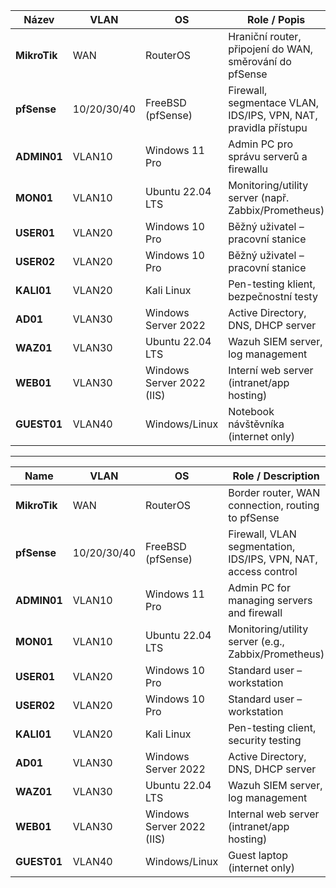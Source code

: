 | Název        | VLAN        | OS                        | Role / Popis                                                    |
| ------------ | ----------- | ------------------------- | --------------------------------------------------------------- |
| **MikroTik** | WAN         | RouterOS                  | Hraniční router, připojení do WAN, směrování do pfSense         |
| **pfSense**  | 10/20/30/40 | FreeBSD (pfSense)         | Firewall, segmentace VLAN, IDS/IPS, VPN, NAT, pravidla přístupu |
| **ADMIN01**  | VLAN10      | Windows 11 Pro            | Admin PC pro správu serverů a firewallu                         |
| **MON01**    | VLAN10      | Ubuntu 22.04 LTS          | Monitoring/utility server (např. Zabbix/Prometheus)             |
| **USER01**   | VLAN20      | Windows 10 Pro            | Běžný uživatel – pracovní stanice                               |
| **USER02**   | VLAN20      | Windows 10 Pro            | Běžný uživatel – pracovní stanice                               |
| **KALI01**   | VLAN20      | Kali Linux                | Pen-testing klient, bezpečnostní testy                          |
| **AD01**     | VLAN30      | Windows Server 2022       | Active Directory, DNS, DHCP server                              |
| **WAZ01**    | VLAN30      | Ubuntu 22.04 LTS          | Wazuh SIEM server, log management                               |
| **WEB01**    | VLAN30      | Windows Server 2022 (IIS) | Interní web server (intranet/app hosting)                       |
| **GUEST01**  | VLAN40      | Windows/Linux             | Notebook návštěvníka (internet only)                            |

------------------------------------------------------------------------------------------------------------------------------

| Name         | VLAN        | OS                        | Role / Description                                             |
| ------------ | ----------- | ------------------------- | -------------------------------------------------------------- |
| **MikroTik** | WAN         | RouterOS                  | Border router, WAN connection, routing to pfSense              |
| **pfSense**  | 10/20/30/40 | FreeBSD (pfSense)         | Firewall, VLAN segmentation, IDS/IPS, VPN, NAT, access control |
| **ADMIN01**  | VLAN10      | Windows 11 Pro            | Admin PC for managing servers and firewall                     |
| **MON01**    | VLAN10      | Ubuntu 22.04 LTS          | Monitoring/utility server (e.g., Zabbix/Prometheus)            |
| **USER01**   | VLAN20      | Windows 10 Pro            | Standard user – workstation                                    |
| **USER02**   | VLAN20      | Windows 10 Pro            | Standard user – workstation                                    |
| **KALI01**   | VLAN20      | Kali Linux                | Pen-testing client, security testing                           |
| **AD01**     | VLAN30      | Windows Server 2022       | Active Directory, DNS, DHCP server                             |
| **WAZ01**    | VLAN30      | Ubuntu 22.04 LTS          | Wazuh SIEM server, log management                              |
| **WEB01**    | VLAN30      | Windows Server 2022 (IIS) | Internal web server (intranet/app hosting)                     |
| **GUEST01**  | VLAN40      | Windows/Linux             | Guest laptop (internet only)                                   |


